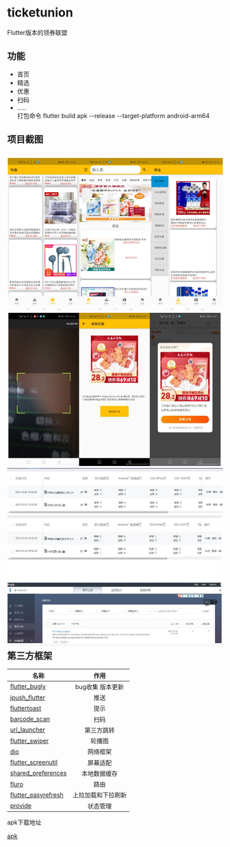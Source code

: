 ticketunion
==========
Flutter版本的领券联盟


功能
----------
* 首页<br>
* 精选<br>
* 优惠<br>
* 扫码<br>
* .....<br>
  打包命令   flutter build apk --release --target-platform android-arm64


项目截图
------------------
![avatar](/screenshots/2.PNG)
![avatar](/screenshots/11.JPG)
![avatar](/screenshots/c.JPG)
![avatar](/screenshots/y2.JPG)
第三方框架
-----------------
| 名称        | 作用         |
| ------------- |:-------------:|
|  [ flutter_bugly](https://github.com/best-flutter/flutter_swiper)     |bug收集 版本更新 |
|  [jpush_flutter](https://github.com/best-flutter/flutter_swiper)     |推送 |
|  [ fluttertoast](https://github.com/best-flutter/flutter_swiper)     |提示 |
|  [ barcode_scan](https://girthub.com/best-flutter/flutter_swiper)     |扫码 |
|  [url_launcher](https://github.com/best-flutter/flutter_swiper)     |第三方跳转 |
|  [flutter_swiper](https://github.com/best-flutter/flutter_swiper)     |轮播图 |
|  [dio](https://github.com/flutterchina/dio)  | 网络框架      |
|  [flutter_screenutil](https://pub.dev/packages/flutter_screenutil)   | 屏幕适配    |
|  [shared_preferences](https://pub.dev/packages/shared_preferences)   | 本地数据缓存    |
|  [fluro](https://pub.dev/packages/fluro)   |  路由   |
|  [flutter_easyrefresh](https://pub.dev/packages/pull_to_refresh)   |  上拉加载和下拉刷新   |
|  [provide](https://pub.dev/packages/provider)   |  状态管理   |

apk下载地址

[apk]( https://www.91kkz.cn/index/app/fenfa.html?fileurl=16163460633397324)






